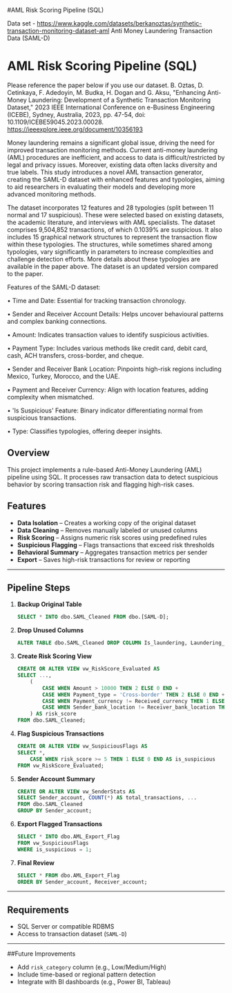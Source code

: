 #AML Risk Scoring Pipeline (SQL)

Data set - https://www.kaggle.com/datasets/berkanoztas/synthetic-transaction-monitoring-dataset-aml
Anti Money Laundering Transaction Data (SAML-D)
#  AML Risk Scoring Pipeline (SQL)
Please reference the paper below if you use our dataset.
B. Oztas, D. Cetinkaya, F. Adedoyin, M. Budka, H. Dogan and G. Aksu, "Enhancing Anti-Money Laundering: Development of a Synthetic Transaction Monitoring Dataset," 2023 IEEE International Conference on e-Business Engineering (ICEBE), Sydney, Australia, 2023, pp. 47-54, doi: 10.1109/ICEBE59045.2023.00028.
https://ieeexplore.ieee.org/document/10356193

Money laundering remains a significant global issue, driving the need for improved transaction monitoring methods. Current anti-money laundering (AML) procedures are inefficient, and access to data is difficult/restricted by legal and privacy issues. Moreover, existing data often lacks diversity and true labels. This study introduces a novel AML transaction generator, creating the SAML-D dataset with enhanced features and typologies, aiming to aid researchers in evaluating their models and developing more advanced monitoring methods.

The dataset incorporates 12 features and 28 typologies (split between 11 normal and 17 suspicious). These were selected based on existing datasets, the academic literature, and interviews with AML specialists. The dataset comprises 9,504,852 transactions, of which 0.1039% are suspicious. It also includes 15 graphical network structures to represent the transaction flow within these typologies. The structures, while sometimes shared among typologies, vary significantly in parameters to increase complexities and challenge detection efforts. More details about these typologies are available in the paper above. The dataset is an updated version compared to the paper.

Features of the SAML-D dataset:

• Time and Date: Essential for tracking transaction chronology.

• Sender and Receiver Account Details: Helps uncover behavioural patterns and complex banking connections.

• Amount: Indicates transaction values to identify suspicious activities.

• Payment Type: Includes various methods like credit card, debit card, cash, ACH transfers, cross-border, and cheque.

• Sender and Receiver Bank Location: Pinpoints high-risk regions including Mexico, Turkey, Morocco, and the UAE.

• Payment and Receiver Currency: Align with location features, adding complexity when mismatched.

• 'Is Suspicious' Feature: Binary indicator differentiating normal from suspicious transactions.

• Type: Classifies typologies, offering deeper insights.

## Overview

This project implements a rule-based Anti-Money Laundering (AML) pipeline using SQL.
It processes raw transaction data to detect suspicious behavior by scoring transaction risk and flagging high-risk cases.



## Features

*  **Data Isolation** – Creates a working copy of the original dataset
* **Data Cleaning** – Removes manually labeled or unused columns
* **Risk Scoring** – Assigns numeric risk scores using predefined rules
* **Suspicious Flagging** – Flags transactions that exceed risk thresholds
* **Behavioral Summary** – Aggregates transaction metrics per sender
* **Export** – Saves high-risk transactions for review or reporting

---

##  Pipeline Steps

1. **Backup Original Table**

   ```sql
   SELECT * INTO dbo.SAML_Cleaned FROM dbo.[SAML-D];
   ```

2. **Drop Unused Columns**

   ```sql
   ALTER TABLE dbo.SAML_Cleaned DROP COLUMN Is_laundering, Laundering_type;
   ```

3. **Create Risk Scoring View**

   ```sql
   CREATE OR ALTER VIEW vw_RiskScore_Evaluated AS
   SELECT ..., 
       (
           CASE WHEN Amount > 10000 THEN 2 ELSE 0 END +
           CASE WHEN Payment_type = 'Cross-border' THEN 2 ELSE 0 END +
           CASE WHEN Payment_currency != Received_currency THEN 1 ELSE 0 END +
           CASE WHEN Sender_bank_location != Receiver_bank_location THEN 1 ELSE 0 END
       ) AS risk_score
   FROM dbo.SAML_Cleaned;
   ```

4. **Flag Suspicious Transactions**

   ```sql
   CREATE OR ALTER VIEW vw_SuspiciousFlags AS
   SELECT *, 
       CASE WHEN risk_score >= 5 THEN 1 ELSE 0 END AS is_suspicious
   FROM vw_RiskScore_Evaluated;
   ```

5. **Sender Account Summary**

   ```sql
   CREATE OR ALTER VIEW vw_SenderStats AS
   SELECT Sender_account, COUNT(*) AS total_transactions, ...
   FROM dbo.SAML_Cleaned
   GROUP BY Sender_account;
   ```

6. **Export Flagged Transactions**

   ```sql
   SELECT * INTO dbo.AML_Export_Flag
   FROM vw_SuspiciousFlags
   WHERE is_suspicious = 1;
   ```

7. **Final Review**

   ```sql
   SELECT * FROM dbo.AML_Export_Flag
   ORDER BY Sender_account, Receiver_account;
   ```

---

## Requirements

* SQL Server or compatible RDBMS
* Access to transaction dataset (`SAML-D`)

---

##Future Improvements

* Add `risk_category` column (e.g., Low/Medium/High)
* Include time-based or regional pattern detection
* Integrate with BI dashboards (e.g., Power BI, Tableau)

